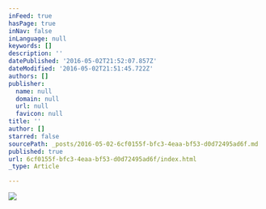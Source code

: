 ```yaml
---
inFeed: true
hasPage: true
inNav: false
inLanguage: null
keywords: []
description: ''
datePublished: '2016-05-02T21:52:07.857Z'
dateModified: '2016-05-02T21:51:45.722Z'
authors: []
publisher:
  name: null
  domain: null
  url: null
  favicon: null
title: ''
author: []
starred: false
sourcePath: _posts/2016-05-02-6cf0155f-bfc3-4eaa-bf53-d0d72495ad6f.md
published: true
url: 6cf0155f-bfc3-4eaa-bf53-d0d72495ad6f/index.html
_type: Article

---
```

![](https://the-grid-user-content.s3-us-west-2.amazonaws.com/bccdfd84-21f0-49cc-90f1-28344a52163b.jpg)